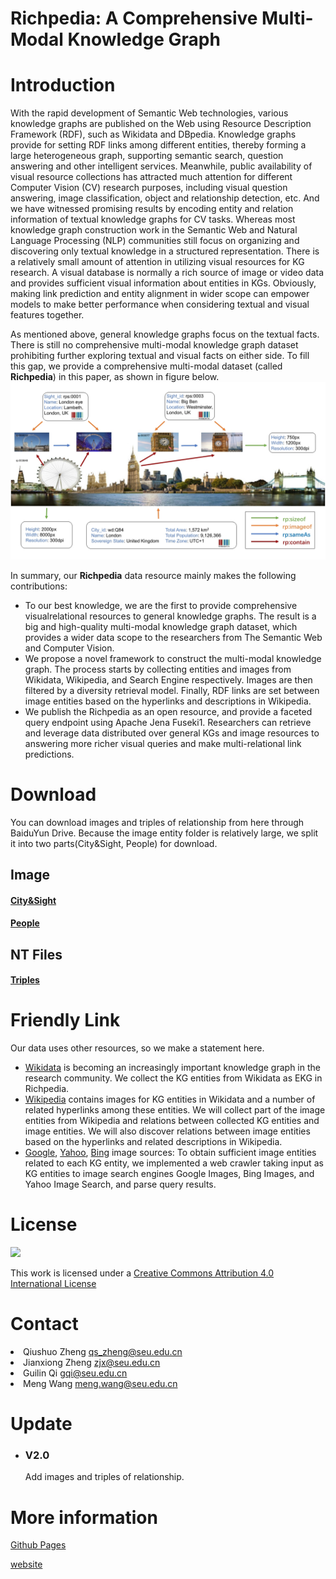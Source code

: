 # Richpedia: A Comprehensive Multi-Modal Knowledge Graph

# Introduction

With the rapid development of Semantic Web technologies, various knowledge graphs are published on the Web using Resource Description Framework (RDF), such as Wikidata and DBpedia. Knowledge graphs provide for setting RDF
links among different entities, thereby forming a large heterogeneous graph, supporting semantic search, question answering and other intelligent services.
Meanwhile, public availability of visual resource collections has attracted much
attention for different Computer Vision (CV) research purposes, including visual
question answering, image classification, object and relationship detection, etc. And we have witnessed promising results by encoding entity and
relation information of textual knowledge graphs for CV tasks. Whereas most
knowledge graph construction work in the Semantic Web and Natural Language
Processing (NLP) communities still focus on organizing and discovering only textual knowledge in a structured representation. There is a relatively small amount of attention in utilizing visual resources for KG research. A visual database is
normally a rich source of image or video data and provides sufficient visual information about entities in KGs. Obviously, making link prediction and entity
alignment in wider scope can empower models to make better performance when
considering textual and visual features together.

As mentioned above, general knowledge graphs focus on the textual facts.
There is still no comprehensive multi-modal knowledge graph dataset prohibiting
further exploring textual and visual facts on either side. To fill this gap, we
provide a comprehensive multi-modal dataset (called **Richpedia**) in this paper, as shown in figure below.
![](pic/intro.jpg)

In summary, our **Richpedia** data resource mainly makes the following contributions:
* To our best knowledge, we are the first to provide comprehensive visualrelational resources to general knowledge graphs. The result is a big and
high-quality multi-modal knowledge graph dataset, which provides a wider
data scope to the researchers from The Semantic Web and Computer Vision.
* We propose a novel framework to construct the multi-modal knowledge
graph. The process starts by collecting entities and images from Wikidata,
Wikipedia, and Search Engine respectively. Images are then filtered by a
diversity retrieval model. Finally, RDF links are set between image entities
based on the hyperlinks and descriptions in Wikipedia.
* We publish the Richpedia as an open resource, and provide a faceted query
endpoint using Apache Jena Fuseki1. Researchers can retrieve and leverage
data distributed over general KGs and image resources to answering more
richer visual queries and make multi-relational link predictions.

# Download

You can download images and triples of relationship from here through BaiduYun Drive. Because the image entity folder is relatively large, we split it into two parts(City&Sight, People) for download.
## Image
#### [City&Sight](https://pan.baidu.com/s/1lt-SmWUX5GAmLRNWggDkXQ)
#### [People](https://pan.baidu.com/s/1tUnmlA7Fb90pPZwhxy-jow#list/path=%2F)
## NT Files
#### [Triples](https://pan.baidu.com/s/1sndHDroLfx__f0mUjH1RGQ#list/path=%2F)
# Friendly Link
Our data uses other resources, so we make a statement here.
*   [Wikidata](https://www.wikidata.org/wiki/Wikidata:Main_Page) is becoming an increasingly important knowledge graph in the research community. We collect the KG entities from Wikidata as EKG in Richpedia.
*   [Wikipedia](https://www.wikipedia.org/) contains images for KG entities in Wikidata and a
number of related hyperlinks among these entities. We will collect part of the
image entities from Wikipedia and relations between collected KG entities
and image entities. We will also discover relations between image entities
based on the hyperlinks and related descriptions in Wikipedia.
*   [Google](https://www.google.com), [Yahoo](https://search.yahoo.com), [Bing](https://cn.bing.com/) image sources: To obtain sufficient image entities related to each KG entity, we implemented a web crawler taking input as KG entities to image search engines Google Images, Bing Images, and Yahoo Image Search, and parse query results.
# License

[![](https://i.creativecommons.org/l/by/4.0/88x31.png)](http://creativecommons.org/licenses/by/4.0/)

This work is licensed under a [Creative Commons Attribution 4.0 International License](http://creativecommons.org/licenses/by/4.0/)

# Contact

<li>Qiushuo Zheng <a href="mailto:qs_zheng@seu.edu.cn">qs_zheng@seu.edu.cn</a></li>

<li>Jianxiong Zheng <a href="mailto:2498973668@qq.com">zjx@seu.edu.cn</a></li>

<li>Guilin Qi <a href="mailto:gqi@seu.edu.cn">gqi@seu.edu.cn</a></li>
<li>Meng Wang <a href="mailto:meng.wang@seu.edu.cn">meng.wang@seu.edu.cn</a></li>

# Update

* ### V2.0

  Add images and triples of relationship.

# More information

[Github Pages](https://github.com/Mr-shuo/Richpedia_Website)

[website](http://richpedia.cn/)
